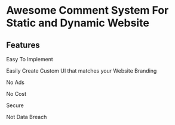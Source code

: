 # Awesome Comment System For Static and Dynamic Website

## Features

Easy To Implement

Easily Create Custom UI that matches your Website Branding

No Ads

No Cost 

Secure

Not Data Breach
